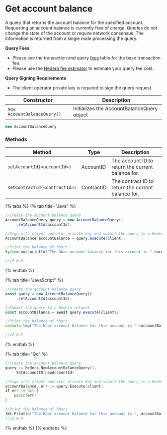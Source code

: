 # Get account balance

A query that returns the account balance for the specified account. Requesting an account balance is currently free of charge. Queries do not change the state of the account or require network consensus. The information is returned from a single node processing the query.

**Query Fees**

* Please see the transaction and query [fees](../../../networks/mainnet/fees/#transaction-and-query-fees) table for the base transaction fee.
* Please use the [Hedera fee estimator](https://hedera.com/fees) to estimate your query fee cost.

**Query Signing Requirements**

* The client operator private key is required to sign the query request.

| Constructor                 | Description                                |
| --------------------------- | ------------------------------------------ |
| `new AccountBalanceQuery()` | Initializes the AccountBalanceQuery object |

```java
new AccountBalanceQuery
```

### Methods

| Method                        | Type       | Description                                        |
| ----------------------------- | ---------- | -------------------------------------------------- |
| `setAccountId(<accountId>)`   | AccountID  | The account ID to return the current balance for.  |
| `setContractId(<contractId>)` | ContractID | The contract ID to return the current balance for. |

{% tabs %}
{% tab title="Java" %}
```java
//Create the account balance query
AccountBalanceQuery query = new AccountBalanceQuery()
     .setAccountId(accountId);

//Sign with client operator private key and submit the query to a Hedera network
AccountBalance accountBalance = query.execute(client);

//Print the balance of hbars
System.out.println("The hbar account balance for this account is " +accountBalance.hbars);

//v2.0.0
```
{% endtab %}

{% tab title="JavaScript" %}
```javascript
//Create the account balance query
const query = new AccountBalanceQuery()
     .setAccountId(accountId);

//Submit the query to a Hedera network
const accountBalance = await query.execute(client);

//Print the balance of hbars
console.log("The hbar account balance for this account is " +accountBalance.hbars);

//v2.0.7
```
{% endtab %}

{% tab title="Go" %}
```go
//Create the account balance query
query := hedera.NewAccountBalanceQuery().
     SetAccountID(newAccountId)

//Sign with client operator private key and submit the query to a Hedera network
accountBalance, err := query.Execute(client)
if err != nil {
    panic(err)
}

//Print the balance of hbars
fmt.Println("The hbar account balance for this account is ", accountBalance.Hbars.String())
//v2.0.0
```
{% endtab %}
{% endtabs %}
